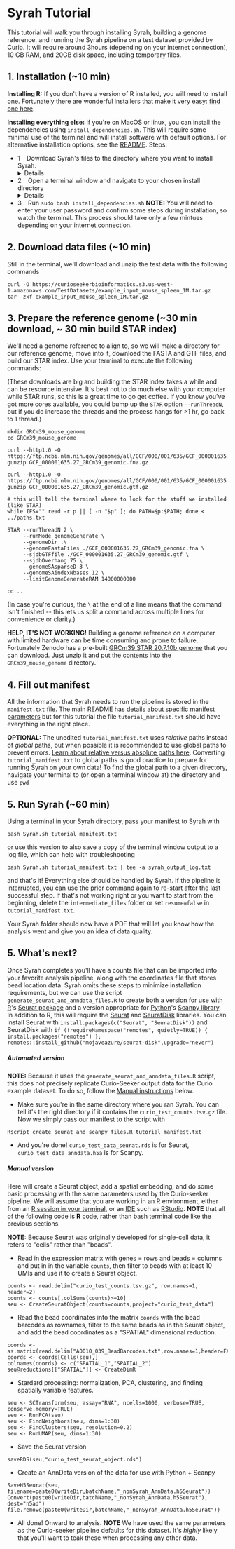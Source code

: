 # Syrah Tutorial

This tutorial will walk you through installing Syrah, building a genome reference, and running the Syrah pipeline on a test dataset provided by Curio. It will require around 3hours (depending on your internet connection), 10 GB RAM, and 20GB disk space, including temporary files.

## 1. Installation (~10 min)

**Installing R:** If you don't have a version of R installed, you will need to install one. Fortunately there are wonderful installers that make it very easy: [find one here](https://www.r-project.org/).

**Installing everything else:** If you're on MacOS or linux, you can install the dependencies using `install_dependencies.sh`. This will require some minimal use of the terminal and will install software with default options. For alternative installation options, see the [README](https://github.com/0x644BE25/Syrah/blob/main/readme.md). Steps:

- 1 &ensp; Download Syrah's files to the directory where you want to install Syrah. <details>You can download a zip file of Syrah from [here](https://github.com/0x644BE25/Syrah/archive/master.zip), unzip it, and move the files from the unzipped `Syrah-main` folder (NOT the entire `Syrah-main` folder) to your install directory.</details>
- 2 &ensp; Open a terminal window and navigate to your chosen install directory <details>**MacOS:** `Applications > Utilities > Terminal.app` and navigate to the folder where you want to install software, OR right-click on the folder where you want to install software and choose `New Terminal at Folder` </details>
- 3 &ensp; Run `sudo bash install_dependencies.sh` **NOTE:** You will need to enter your user password and confirm some steps during installation, so watch the terminal. This process should take only a few mintues depending on your internet connection.

## 2. Download data files (~10 min)

Still in the terminal, we'll download and unzip the test data with the following commands
```
curl -O https://curioseekerbioinformatics.s3.us-west-1.amazonaws.com/TestDatasets/example_input_mouse_spleen_1M.tar.gz
tar -zxf example_input_mouse_spleen_1M.tar.gz
```

## 3. Prepare the reference genome (~30 min download, ~ 30 min build STAR index)
We'll need a genome reference to align to, so we will make a directory for our reference genome, move into it, download the FASTA and GTF files, and build our STAR index. Use your terminal to execute the following commands: 

(These downloads are big and building the STAR index takes a while and can be resource intensive. It's best not to do much else with your computer while STAR runs, so this is a great time to go get coffee. If you know you've got more cores available, you could bump up the `STAR` option `--runThreadN`, but if you do increase the threads and the process hangs for >1 hr, go back to 1 thread.)

```
mkdir GRCm39_mouse_genome
cd GRCm39_mouse_genome

curl --http1.0 -O https://ftp.ncbi.nlm.nih.gov/genomes/all/GCF/000/001/635/GCF_000001635.27_GRCm39/GCF_000001635.27_GRCm39_genomic.fna.gz
gunzip GCF_000001635.27_GRCm39_genomic.fna.gz

curl --http1.0 -O https://ftp.ncbi.nlm.nih.gov/genomes/all/GCF/000/001/635/GCF_000001635.27_GRCm39/GCF_000001635.27_GRCm39_genomic.gtf.gz
gunzip GCF_000001635.27_GRCm39_genomic.gtf.gz

# this will tell the terminal where to look for the stuff we installed (like STAR)
while IFS="" read -r p || [ -n "$p" ]; do PATH=$p:$PATH; done < ../paths.txt

STAR --runThreadN 2 \
     --runMode genomeGenerate \
     --genomeDir .\
     --genomeFastaFiles ./GCF_000001635.27_GRCm39_genomic.fna \
     --sjdbGTFfile ./GCF_000001635.27_GRCm39_genomic.gtf \
     --sjdbOverhang 75 \
     --genomeSAsparseD 3 \
     --genomeSAindexNbases 12 \
     --limitGenomeGenerateRAM 14000000000
     
cd ..
```
(In case you're curious, the `\` at the end of a line means that the command isn't finished -- this lets us split a command across multiple lines for convenience or clarity.)

**HELP, IT'S NOT WORKING!** Building a genome reference on a computer with limited hardware can be time consuming and prone to failure. Fortunately Zenodo has a pre-built [GRCm39 STAR 20.7.10b genome](https://zenodo.org/records/10655615) that you can download. Just unzip it and put the contents into the `GRCm39_mouse_genome` directory.

## 4. Fill out manifest

All the information that Syrah needs to run the pipeline is stored in the `manifest.txt` file. The main README has [details about specific manifest parameters](https://github.com/0x644BE25/Syrah/blob/main/readme.md#manifest-parameters) but for this tutorial the file `tutorial_manifest.txt` should have everything in the right place. 

**OPTIONAL:** The unedited `tutorial_manifest.txt` uses _relative_ paths instead of _global_ paths, but when possible it is recommended to use global paths to prevent errors. [Learn about relative versus absolute paths here](https://www.linuxbash.sh/post/understanding-absolute-and-relative-paths). Converting `tutorial_manifest.txt` to global paths is good practice to prepare for running Syrah on your own data! To find the global path to a given directory, navigate your terminal to (or open a terminal window at) the directory and use `pwd` 

## 5. Run Syrah (~60 min)

Using a terminal in your Syrah directory, pass your manifest to Syrah with

```
bash Syrah.sh tutorial_manifest.txt
```
or use this version to also save a copy of the terminal window output to a log file, which can help with troubleshooting
```
bash Syrah.sh tutorial_manifest.txt | tee -a syrah_output_log.txt
```
and that's it! Everything else should be handled by Syrah. If the pipeline is interrupted, you can use the prior command again to re-start after the last successful step. If that's not working right or you want to start from the beginning, delete the `intermediate_files` folder or set `resume=false` in `tutorial_manifest.txt`.

 Your Syrah folder should now have a PDF that will let you know how the analysis went and give you an idea of data quality.

## 5. What's next?

Once Syrah completes you'll have a counts file that can be imported into your favorite analysis pipeline, along with the coordinates file that stores bead location data. Syrah omits these steps to minimize installation requirements, but we can use the script `generate_seurat_and_anndata_files.R` to create both a version for use with [R]()'s [Seurat package]() and a version appropriate for [Python]()'s [Scanpy library](). In addition to R, this will require the [Seurat]() and [SeuratDisk]() libraries. You can install Seurat with `install.packages(c("Seurat", "SeuratDisk"))`  and SeuratDisk with `if (!requireNamespace("remotes", quietly=TRUE)) { install.packages("remotes") }; remotes::install_github("mojaveazure/seurat-disk",upgrade="never")`

##### Automated version

**NOTE:** Because it uses the `generate_seurat_and_anndata_files.R` script, this does not precisely replicate Curio-Seeker output data for the Curio example dataset. To do so, follow the [Manual instructions]() below. 

 - Make sure you're in the same directory where you ran Syrah. You can tell it's the right directory if it contains the `curio_test_counts.tsv.gz` file. Now we simply pass our manifest to the script with 
```
Rscript create_seurat_and_scanpy_files.R tutorial_manifest.txt
``` 
 - And you're done! `curio_test_data_seurat.rds` is for Seurat, `curio_test_data_anndata.h5a` is for Scanpy.

##### Manual version

Here will create a Seurat object, add a spatial embedding, and do some basic processing with the same parameters used by the Curio-seeker pipeline. We will assume that you are working in an R environment, either from an [R session in your terminal](http://countbio.com/web_pages/left_object/R_for_biology/R_fundamentals/R_sessions.html), or an [IDE](https://www.codecademy.com/article/what-is-an-ide) such as [RStudio](https://posit.co/download/rstudio-desktop/). **NOTE** that all of the following code is **R** code, rather than bash terminal code like the previous sections.

**NOTE:** Because Seurat was originally developed for single-cell data, it refers to "cells" rather than "beads".

 - Read in the expression matrix with genes = rows and beads = columns and put in in the variable `counts`, then filter to beads with at least 10 UMIs and use it to create a Seurat object.
```
counts <- read.delim("curio_test_counts.tsv.gz", row.names=1, header=2)
counts <- counts[,colSums(counts)>=10]
seu <- CreateSeuratObject(counts=counts,project="curio_test_data")
```
 - Read the bead coordinates into the matrix `coords` with the bead barcodes as rownames, filter to the same beads as in the Seurat object, and add the bead coordinates as a "SPATIAL" dimensional reduction.
```
coords <- as.matrix(read.delim("A0010_039_BeadBarcodes.txt",row.names=1,header=FALSE))
coords <- coords[Cells(seu),]
colnames(coords) <- c("SPATIAL_1","SPATIAL_2")
seu@reductions[["SPATIAL"]] <- CreateDimR     
``` 
 - Stardard processing: normalization, PCA, clustering, and finding spatially variable features.
```
seu <- SCTransform(seu, assay="RNA", ncells=1000, verbose=TRUE, conserve.memory=TRUE)
seu <- RunPCA(seu)
seu <- FindNeighbors(seu, dims=1:30)
seu <- FindClusters(seu, resolution=0.2)
seu <- RunUMAP(seu, dims=1:30)
```
 - Save the Seurat version
 ```
 saveRDS(seu,"curio_test_seurat_object.rds")
```
- Create an AnnData version of the data for use with Python + Scanpy
```
SaveH5Seurat(seu, filename=paste0(writeDir,batchName,"_nonSyrah_AnnData.h5Seurat"))
Convert(paste0(writeDir,batchName,"_nonSyrah_AnnData.h5Seurat"), dest="h5ad")
file.remove(paste0(writeDir,batchName,"_nonSyrah_AnnData.h5Seurat"))
```
 - All done! Onward to analysis. **NOTE** We have used the same parameters as the Curio-seeker pipeline defaults for this dataset. It's _highly_ likely that you'll want to teak these when processing any other data.
